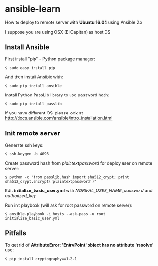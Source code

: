 # ansible-learn
How to deploy to remote server with **Ubuntu 16.04** using Ansible 2.x

I suppose you are using OSX (El Capitan) as host OS

## Install Ansible

First install "pip" - Python package manager:

`$ sudo easy_install pip`

And then install Ansible with:

`$ sudo pip install ansible`

Install Python PassLib library to use password hash:

`$ sudo pip install passlib`

If you have different OS, please look at http://docs.ansible.com/ansible/intro_installation.html

## Init remote server

Generate ssh keys:

`$ ssh-keygen -b 4096`

Create password hash from *plaintextpassword* for deploy user on remote server:

`$ python -c "from passlib.hash import sha512_crypt; print sha512_crypt.encrypt('plaintextpassword')"`

Edit **initialize_basic_user.yml** with *NORMAL_USER_NAME*, *password* and *authorized_key*

Run init playbook (will ask for root password on remote server):

`$ ansible-playbook -i hosts --ask-pass -u root initialize_basic_user.yml`

## Pitfalls

To get rid of **AttributeError: 'EntryPoint' object has no attribute 'resolve'** use:

`$ pip install cryptography==1.2.1`

